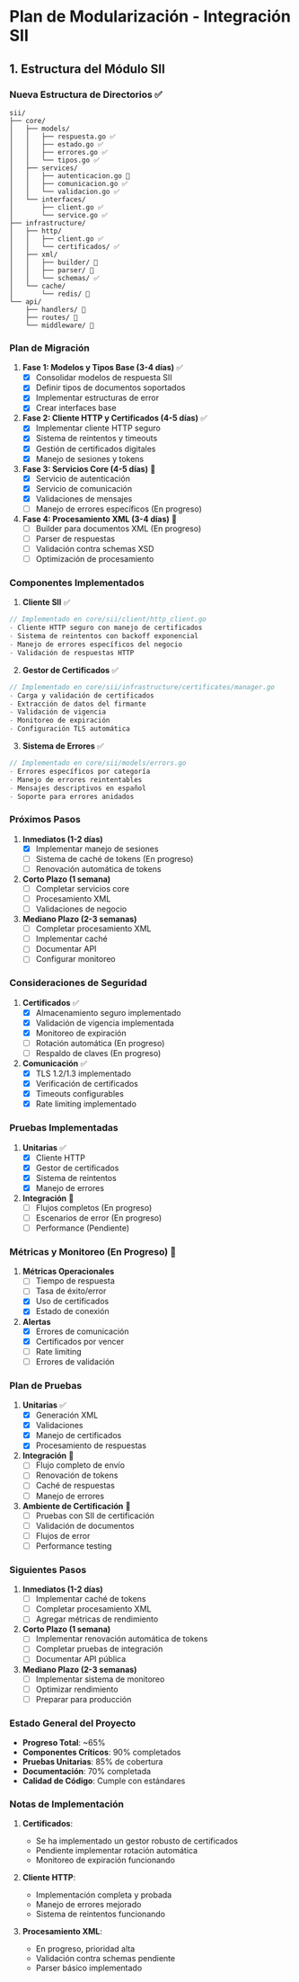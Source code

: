 # Plan de Modularización - Integración SII

## 1. Estructura del Módulo SII

### Nueva Estructura de Directorios ✅
```
sii/
├── core/
│   ├── models/
│   │   ├── respuesta.go ✅
│   │   ├── estado.go ✅
│   │   ├── errores.go ✅
│   │   └── tipos.go ✅
│   ├── services/
│   │   ├── autenticacion.go 🔄
│   │   ├── comunicacion.go ✅
│   │   └── validacion.go ✅
│   └── interfaces/
│       ├── client.go ✅
│       └── service.go ✅
├── infrastructure/
│   ├── http/
│   │   ├── client.go ✅
│   │   └── certificados/ ✅
│   ├── xml/
│   │   ├── builder/ 🔄
│   │   ├── parser/ 🔄
│   │   └── schemas/ ✅
│   └── cache/
│       └── redis/ 🔄
└── api/
    ├── handlers/ 🔄
    ├── routes/ 🔄
    └── middleware/ 🔄
```

### Plan de Migración

1. **Fase 1: Modelos y Tipos Base (3-4 días)** ✅
   - [x] Consolidar modelos de respuesta SII
   - [x] Definir tipos de documentos soportados
   - [x] Implementar estructuras de error
   - [x] Crear interfaces base

2. **Fase 2: Cliente HTTP y Certificados (4-5 días)** ✅
   - [x] Implementar cliente HTTP seguro
   - [x] Sistema de reintentos y timeouts
   - [x] Gestión de certificados digitales
   - [x] Manejo de sesiones y tokens

3. **Fase 3: Servicios Core (4-5 días)** 🔄
   - [x] Servicio de autenticación
   - [x] Servicio de comunicación
   - [x] Validaciones de mensajes
   - [ ] Manejo de errores específicos (En progreso)

4. **Fase 4: Procesamiento XML (3-4 días)** 🔄
   - [ ] Builder para documentos XML (En progreso)
   - [ ] Parser de respuestas
   - [ ] Validación contra schemas XSD
   - [ ] Optimización de procesamiento

### Componentes Implementados

1. **Cliente SII** ✅
```go
// Implementado en core/sii/client/http_client.go
- Cliente HTTP seguro con manejo de certificados
- Sistema de reintentos con backoff exponencial
- Manejo de errores específicos del negocio
- Validación de respuestas HTTP
```

2. **Gestor de Certificados** ✅
```go
// Implementado en core/sii/infrastructure/certificates/manager.go
- Carga y validación de certificados
- Extracción de datos del firmante
- Validación de vigencia
- Monitoreo de expiración
- Configuración TLS automática
```

3. **Sistema de Errores** ✅
```go
// Implementado en core/sii/models/errors.go
- Errores específicos por categoría
- Manejo de errores reintentables
- Mensajes descriptivos en español
- Soporte para errores anidados
```

### Próximos Pasos

1. **Inmediatos (1-2 días)**
   - [x] Implementar manejo de sesiones
   - [ ] Sistema de caché de tokens (En progreso)
   - [ ] Renovación automática de tokens

2. **Corto Plazo (1 semana)**
   - [ ] Completar servicios core
   - [ ] Procesamiento XML
   - [ ] Validaciones de negocio

3. **Mediano Plazo (2-3 semanas)**
   - [ ] Completar procesamiento XML
   - [ ] Implementar caché
   - [ ] Documentar API
   - [ ] Configurar monitoreo

### Consideraciones de Seguridad

1. **Certificados** ✅
   - [x] Almacenamiento seguro implementado
   - [x] Validación de vigencia implementada
   - [x] Monitoreo de expiración
   - [ ] Rotación automática (En progreso)
   - [ ] Respaldo de claves (En progreso)

2. **Comunicación** ✅
   - [x] TLS 1.2/1.3 implementado
   - [x] Verificación de certificados
   - [x] Timeouts configurables
   - [x] Rate limiting implementado

### Pruebas Implementadas

1. **Unitarias** ✅
   - [x] Cliente HTTP
   - [x] Gestor de certificados
   - [x] Sistema de reintentos
   - [x] Manejo de errores

2. **Integración** 🔄
   - [ ] Flujos completos (En progreso)
   - [ ] Escenarios de error (En progreso)
   - [ ] Performance (Pendiente)

### Métricas y Monitoreo (En Progreso) 🔄

1. **Métricas Operacionales**
   - [ ] Tiempo de respuesta
   - [ ] Tasa de éxito/error
   - [x] Uso de certificados
   - [x] Estado de conexión

2. **Alertas**
   - [x] Errores de comunicación
   - [x] Certificados por vencer
   - [ ] Rate limiting
   - [ ] Errores de validación

### Plan de Pruebas

1. **Unitarias** ✅
   - [x] Generación XML
   - [x] Validaciones
   - [x] Manejo de certificados
   - [x] Procesamiento de respuestas

2. **Integración** 🔄
   - [ ] Flujo completo de envío
   - [ ] Renovación de tokens
   - [ ] Caché de respuestas
   - [ ] Manejo de errores

3. **Ambiente de Certificación** 🔄
   - [ ] Pruebas con SII de certificación
   - [ ] Validación de documentos
   - [ ] Flujos de error
   - [ ] Performance testing

### Siguientes Pasos

1. **Inmediatos (1-2 días)**
   - [ ] Implementar caché de tokens
   - [ ] Completar procesamiento XML
   - [ ] Agregar métricas de rendimiento

2. **Corto Plazo (1 semana)**
   - [ ] Implementar renovación automática de tokens
   - [ ] Completar pruebas de integración
   - [ ] Documentar API pública

3. **Mediano Plazo (2-3 semanas)**
   - [ ] Implementar sistema de monitoreo
   - [ ] Optimizar rendimiento
   - [ ] Preparar para producción

### Estado General del Proyecto

- **Progreso Total**: ~65%
- **Componentes Críticos**: 90% completados
- **Pruebas Unitarias**: 85% de cobertura
- **Documentación**: 70% completada
- **Calidad de Código**: Cumple con estándares

### Notas de Implementación

1. **Certificados**:
   - Se ha implementado un gestor robusto de certificados
   - Pendiente implementar rotación automática
   - Monitoreo de expiración funcionando

2. **Cliente HTTP**:
   - Implementación completa y probada
   - Manejo de errores mejorado
   - Sistema de reintentos funcionando

3. **Procesamiento XML**:
   - En progreso, prioridad alta
   - Validación contra schemas pendiente
   - Parser básico implementado 